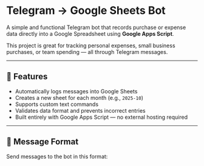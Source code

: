 # Telegram → Google Sheets Bot

A simple and functional Telegram bot that records purchase or expense data directly into a Google Spreadsheet using **Google Apps Script**.

This project is great for tracking personal expenses, small business purchases, or team spending — all through Telegram messages.

---

## 🚀 Features

- Automatically logs messages into Google Sheets  
- Creates a new sheet for each month (e.g., `2025-10`)  
- Supports custom text commands  
- Validates data format and prevents incorrect entries  
- Built entirely with Google Apps Script — no external hosting required  

---

## 💬 Message Format

Send messages to the bot in this format:

